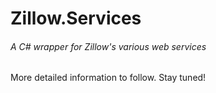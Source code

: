 # Zillow.Services
###### A C# wrapper for Zillow's various web services

More detailed information to follow. Stay tuned!